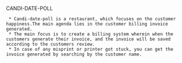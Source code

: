 CANDI-DATE-POLL

     * Candi-date-poll is a restaurant, which focuses on the customer happiness.The main agenda lies in the customer billing invoice generated.
     * The main focus is to create a billing system wherein when the customers generate their invoice, and the invoice will be saved according to the customers review.
     * In case of any misprint or printer got stuck, you can get the invoice generated by searching by the customer name.
